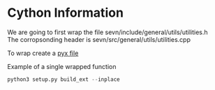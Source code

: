 # Cython Information

We are going to first wrap the file  sevn/include/general/utils/utilities.h  
The corropsonding header is sevn/src/general/utils/utilities.cpp

To wrap create a [pyx file](https://github.com/jjackson1994/SVEN_py_wrapper/blob/main/cython/cython_wrapper.pyx)

Example of a single wrapped function

```Python
python3 setup.py build_ext --inplace
```
